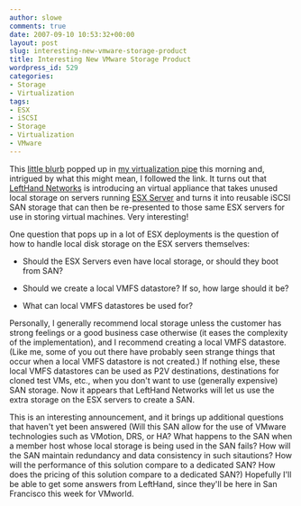```yaml
---
author: slowe
comments: true
date: 2007-09-10 10:53:32+00:00
layout: post
slug: interesting-new-vmware-storage-product
title: Interesting New VMware Storage Product
wordpress_id: 529
categories:
- Storage
- Virtualization
tags:
- ESX
- iSCSI
- Storage
- Virtualization
- VMware
---
```


This [little blurb](http://lefthandnetworks.com/campaigns/vsa.php) popped up in [my virtualization pipe](http://pipes.yahoo.com/pipes/pipe.info?_id=MPM_9YC82xGHUHNFdbq02Q) this morning and, intrigued by what this might mean, I followed the link. It turns out that [LeftHand Networks](http://lefthandnetworks.com/) is introducing an virtual appliance that takes unused local storage on servers running [ESX Server](http://www.vmware.com/products/vi/esx/) and turns it into reusable iSCSI SAN storage that can then be re-presented to those same ESX servers for use in storing virtual machines. Very interesting!

One question that pops up in a lot of ESX deployments is the question of how to handle local disk storage on the ESX servers themselves:

* Should the ESX Servers even have local storage, or should they boot from SAN?

* Should we create a local VMFS datastore? If so, how large should it be?

* What can local VMFS datastores be used for?

Personally, I generally recommend local storage unless the customer has strong feelings or a good business case otherwise (it eases the complexity of the implementation), and I recommend creating a local VMFS datastore. (Like me, some of you out there have probably seen strange things that occur when a local VMFS datastore is not created.) If nothing else, these local VMFS datastores can be used as P2V destinations, destinations for cloned test VMs, etc., when you don't want to use (generally expensive) SAN storage. Now it appears that LeftHand Networks will let us use the extra storage on the ESX servers to create a SAN.

This is an interesting announcement, and it brings up additional questions that haven't yet been answered (Will this SAN allow for the use of VMware technologies such as VMotion, DRS, or HA? What happens to the SAN when a member host whose local storage is being used in the SAN fails? How will the SAN maintain redundancy and data consistency in such sitautions? How will the performance of this solution compare to a dedicated SAN? How does the pricing of this solution compare to a dedicated SAN?) Hopefully I'll be able to get some answers from LeftHand, since they'll be here in San Francisco this week for VMworld.
